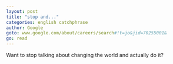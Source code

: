 ```yaml
---
layout: post
title: "stop and..."
categories: english catchphrase
author: Google
goto: www.google.com/about/careers/search#!t=jo&jid=70255001&
go: read
---
```


Want to stop talking about changing the world and actually do it?
